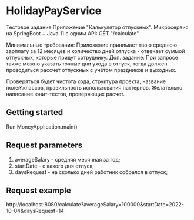 # HolidayPayService
Тестовое задание
Приложение "Калькулятор отпускных".
Микросервис на SpringBoot + Java 11 c одним API:
GET "/calculate"



Минимальные требования: Приложение принимает твою среднюю зарплату за 12 месяцев и количество дней отпуска - отвечает суммой отпускных, которые придут сотруднику.
Доп. задание: При запросе также можно указать точные дни ухода в отпуск, тогда должен проводиться рассчет отпускных с учётом праздников и выходных.



Проверяться будет чистота кода, структура проекта, название полей\классов, правильность использования паттернов. Желательно написание юнит-тестов, проверяющих расчет.
## Getting started
Run MoneyApplication.main()
## Request parameters
1. averageSalary - средняя месячная за год;
2. startDate - с какого дня отпуск;
3. daysRequest - на сколько дней работник собрался в отпуск;
## Request example
http://localhost:8080/calculate?averageSalary=100000&startDate=2022-10-04&daysRequest=14
